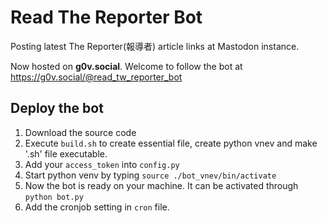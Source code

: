 # Read The Reporter Bot

Posting latest The Reporter(報導者) article links at Mastodon instance.

Now hosted on **g0v.social**. Welcome to follow the bot at https://g0v.social/@read_tw_reporter_bot

## Deploy the bot

1. Download the source code
2. Execute `build.sh` to create essential file, create python vnev and make '.sh' file executable.
3. Add your `access_token` into `config.py`
4. Start python venv by typing `source ./bot_vnev/bin/activate`
5. Now the bot is ready on your machine. It can be activated through `python bot.py`
6. Add the cronjob setting in `cron` file.
